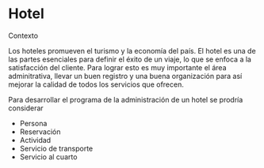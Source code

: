# Hotel


Contexto

 Los hoteles promueven el turismo y la economía del país. El hotel es una de las partes esenciales para definir el éxito de un viaje, lo que se enfoca a la satisfacción del cliente. Para lograr esto es muy importante el área adminitrativa, llevar un buen registro y una buena organización para así mejorar la calidad de todos los servicios que ofrecen.
 
 
 Para desarrollar el programa de la administración de un hotel se prodría considerar 
 - Persona 
 - Reservación
 - Actividad
 - Servicio de transporte
 - Servicio al cuarto

